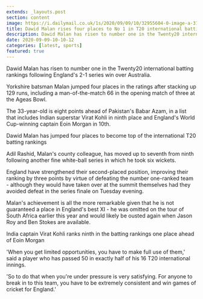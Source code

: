 ```yaml
---
extends: _layouts.post
section: content
image: https://i.dailymail.co.uk/1s/2020/09/09/10/32955604-0-image-a-31_1599642174699.jpg 
title: Dawid Malan rises four places to No 1 in T20 international batting rankings 
description: Dawid Malan has risen to number one in the Twenty20 international batting rankings following Englands 2-1 series win over Australia. He scored 129 runs in total against the Aussies. 
date: 2020-09-09-10-10-12 
categories: [latest, sports] 
featured: true 
--- 
```

Dawid Malan has risen to number one in the Twenty20 international batting rankings following England's 2-1 series win over Australia.

Yorkshire batsman Malan jumped four places in the ratings after stacking up 129 runs, including a man-of-the-match 66 in the opening match of three at the Ageas Bowl.

The 33-year-old is eight points ahead of Pakistan's Babar Azam, in a list that includes Indian superstar Virat Kohli in ninth place and England's World Cup-winning captain Eoin Morgan in 10th.

Dawid Malan has jumped four places to become top of the international T20 batting rankings

Adil Rashid, Malan's county colleague, has moved up to seventh from ninth following another fine white-ball series in which he took six wickets.

England have strengthened their second-placed position, improving their ranking by three points by virtue of defeating the number one-ranked team - although they would have taken over at the summit themselves had they avoided defeat in the series finale on Tuesday evening.

Malan's achievement is all the more remarkable given that he is not guaranteed a place in England's best XI - he was omitted on the tour of South Africa earlier this year and would likely be ousted again when Jason Roy and Ben Stokes are available.

India captain Virat Kohli ranks ninth in the batting rankings one place ahead of Eoin Morgan

'When you get limited opportunities, you have to make full use of them,' said a player who has passed 50 in exactly half of his 16 T20 international innings.

'So to do that when you're under pressure is very satisfying. For anyone to break in to this team, you have to be extremely consistent and win games of cricket for England.'

